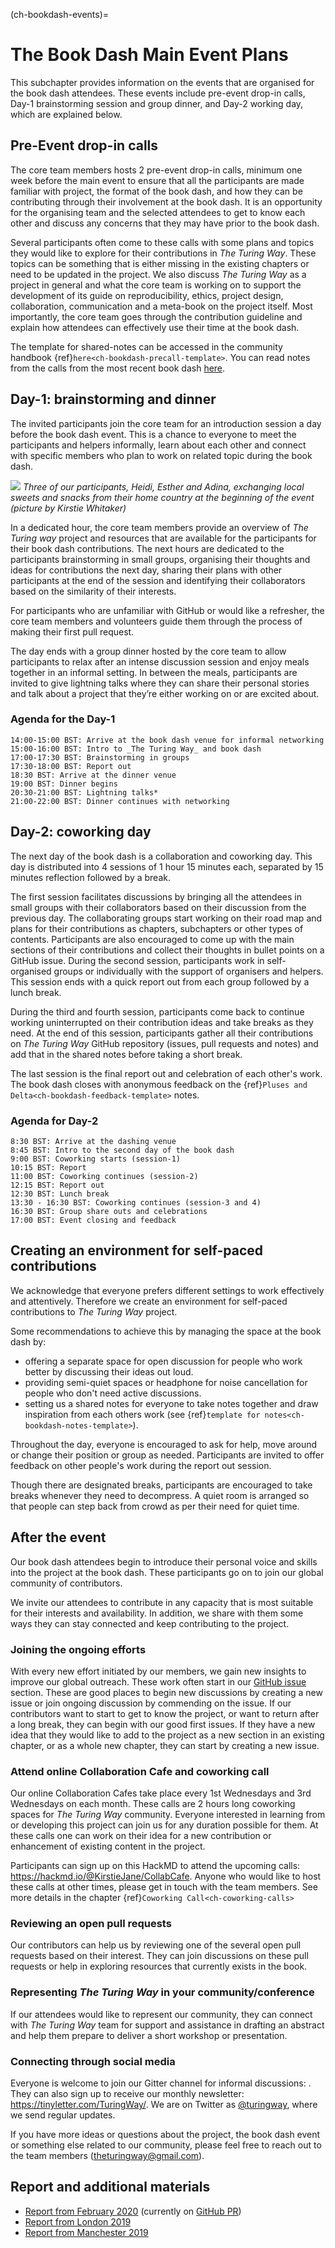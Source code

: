 (ch-bookdash-events)=
# The Book Dash Main Event Plans

This subchapter provides information on the events that are organised for the book dash attendees.
These events include pre-event drop-in calls, Day-1 brainstorming session and group dinner, and Day-2 working day, which are explained below.

## Pre-Event drop-in calls

The core team members hosts 2 pre-event drop-in calls, minimum one week before the main event to ensure that all the participants are made familiar with project, the format of the book dash, and how they can be contributing through their involvement at the book dash.
It is an opportunity for the organising team and the selected attendees to get to know each other and discuss any concerns that they may have prior to the book dash.

Several participants often come to these calls with some plans and topics they would like to explore for their contributions in _The Turing Way_.
These topics can be something that is either missing in the existing chapters or need to be updated in the project.
We also discuss _The Turing Way_ as a project in general and what the core team is working on to support the development of its guide on reproducibility, ethics, project design, collaboration, communication and a meta-book on the project itself.
Most importantly, the core team goes through the contribution guideline and explain how attendees can effectively use their time at the book dash.

The template for shared-notes can be accessed in the community handbook {ref}`here<ch-bookdash-precall-template>`.
You can read notes from the calls from the most recent book dash [here](https://hackmd.io/@malvikasharan/bookdash).

## Day-1: brainstorming and dinner

The invited participants join the core team for an introduction session a day before the book dash event.
This is a chance to everyone to meet the participants and helpers informally, learn about each other and connect with specific members who plan to work on related topic during the book dash.

![](./figures/book-dash-feb20-intro1.jpg)
*Three of our participants, Heidi, Esther and Adina, exchanging local sweets and snacks from their home country at the beginning of the event (picture by Kirstie Whitaker)*

In a dedicated hour, the core team members provide an overview of _The Turing way_ project and resources that are available for the participants for their book dash contributions.
The next hours are dedicated to the participants brainstorming in small groups, organising their thoughts and ideas for contributions the next day, sharing their plans with other participants at the end of the session and identifying their collaborators based on the similarity of their interests.

For participants who are unfamiliar with GitHub or would like a refresher, the core team members and volunteers guide them through the process of making their first pull request.

The day ends with a group dinner hosted by the core team to allow participants to relax after an intense discussion session and enjoy meals together in an informal setting.
In between the meals, participants are invited to give lightning talks where they can share their personal stories and talk about a project that they’re either working on or are excited about.

### Agenda for the Day-1

```
14:00-15:00 BST: Arrive at the book dash venue for informal networking
15:00-16:00 BST: Intro to _The Turing Way_ and book dash
17:00-17:30 BST: Brainstorming in groups
17:30-18:00 BST: Report out
18:30 BST: Arrive at the dinner venue
19:00 BST: Dinner begins
20:30-21:00 BST: Lightning talks*
21:00-22:00 BST: Dinner continues with networking
```

## Day-2: coworking day

The next day of the book dash is a collaboration and coworking day.
This day is distributed into 4 sessions of 1 hour 15 minutes each, separated by 15 minutes reflection followed by a break.

The first session facilitates discussions by bringing all the attendees in small groups with their collaborators based on their discussion from the previous day.
The collaborating groups start working on their road map and plans for their contributions as chapters, subchapters or other types of contents.
Participants are also encouraged to come up with the main sections of their contributions and collect their thoughts in bullet points on a GitHub issue.
During the second session, participants work in self-organised groups or individually with the support of organisers and helpers.
This session ends with a quick report out from each group followed by a lunch break.

During the third and fourth session, participants come back to continue working uninterrupted on their contribution ideas and take breaks as they need.
At the end of this session, participants gather all their contributions  on _The Turing Way_ GitHub repository (issues, pull requests and notes) and add that in the shared notes before taking a short break.

The last session is the final report out and celebration of each other's work.
The book dash closes with anonymous feedback on the {ref}`Pluses and Delta<ch-bookdash-feedback-template>` notes.

### Agenda for Day-2

```
8:30 BST: Arrive at the dashing venue
8:45 BST: Intro to the second day of the book dash
9:00 BST: Coworking starts (session-1)
10:15 BST: Report
11:00 BST: Coworking continues (session-2)
12:15 BST: Report out
12:30 BST: Lunch break
13:30 - 16:30 BST: Coworking continues (session-3 and 4)
16:30 BST: Group share outs and celebrations
17:00 BST: Event closing and feedback
```

## Creating an environment for self-paced contributions

We acknowledge that everyone prefers different settings to work effectively and attentively.
Therefore we create an environment for self-paced contributions to _The Turing Way_ project.

Some recommendations to achieve this by managing the space at the book dash by:
- offering a separate space for open discussion for people who work better by discussing their ideas out loud.
- providing semi-quiet spaces or headphone for noise cancellation for people who don't need active discussions.
- setting us a shared notes for everyone to take notes together and draw inspiration from each others work (see {ref}`template for notes<ch-bookdash-notes-template>`).

Throughout the day, everyone is encouraged to ask for help, move around or change their position or group as needed.
Participants are invited to offer feedback on other people's work during the report out session.

Though there are designated breaks, participants are encouraged to take breaks whenever they need to decompress.
A quiet room is arranged so that people can step back from crowd as per their need for quiet time.

## After the event

Our book dash attendees begin to introduce their personal voice and skills into the project at the book dash.
These participants go on to join our global community of contributors.

We invite our attendees to contribute in any capacity that is most suitable for their interests and availability.
In addition, we share with them some ways they can stay connected and keep contributing to the project.

### Joining the ongoing efforts

With every new effort initiated by our members, we gain new insights to improve our global outreach.
These work often start in our [GitHub issue](https://github.com/alan-turing-institute/the-turing-way/issues) section.
These are good places to begin new discussions by creating a new issue or join ongoing discussion by commending on the issue.
If our contributors want to start to get to know the project, or want to return after a long break, they can begin with our good first issues.
If they have a new idea that they would like to add to the project as a new section in an existing chapter, or as a whole new chapter, they can start by creating a new issue.

### Attend online Collaboration Cafe and coworking call

Our online Collaboration Cafes take place every 1st Wednesdays and 3rd Wednesdays on each month.
These calls are 2 hours long coworking spaces for _The Turing Way_ community.
Everyone interested in learning from or developing this project can join us for any duration possible for them. At these calls one can work on their idea for a new contribution or enhancement of existing content in the project.

Participants can sign up on this HackMD to attend the upcoming calls: https://hackmd.io/@KirstieJane/CollabCafe.
Anyone who would like to host these calls at other times, please get in touch with the team members.
See more details in the chapter {ref}`Coworking Call<ch-coworking-calls>`

### Reviewing an open pull requests

Our contributors can help us by reviewing one of the several open pull requests based on their interest.
They can join discussions on these pull requests or help in exploring resources that currently exists in the book.

### Representing _The Turing Way_ in your community/conference

If our attendees would like to represent our community, they can connect with _The Turing Way_ team for support and assistance in drafting an abstract and help them prepare to deliver a short workshop or presentation.

### Connecting through social media

Everyone is welcome to join our Gitter channel for informal discussions: .
They can also sign up to receive our monthly newsletter: https://tinyletter.com/TuringWay/.
We are on Twitter as [@turingway](), where we send regular updates.

If you have more ideas or questions about the project, the book dash event or something else related to our community, please feel free to reach out to the team members (theturingway@gmail.com).

## Report and additional materials

- [Report from February 2020](https://hackmd.io/@malvikasharan/rJSSJurEL) (currently on [GitHub PR](https://github.com/alan-turing-institute/the-turing-way/pull/928))
- [Report from London 2019](https://github.com/alan-turing-institute/the-turing-way/blob/master/workshops/book-dash/book-dash-ldn-report.md)
- [Report from Manchester 2019](https://github.com/alan-turing-institute/the-turing-way/blob/master/workshops/book-dash/book-dash-mcr-report.md)
